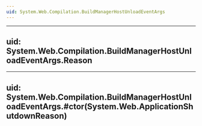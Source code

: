 ```yaml
---
uid: System.Web.Compilation.BuildManagerHostUnloadEventArgs
---
```


---
uid: System.Web.Compilation.BuildManagerHostUnloadEventArgs.Reason
---

---
uid: System.Web.Compilation.BuildManagerHostUnloadEventArgs.#ctor(System.Web.ApplicationShutdownReason)
---
